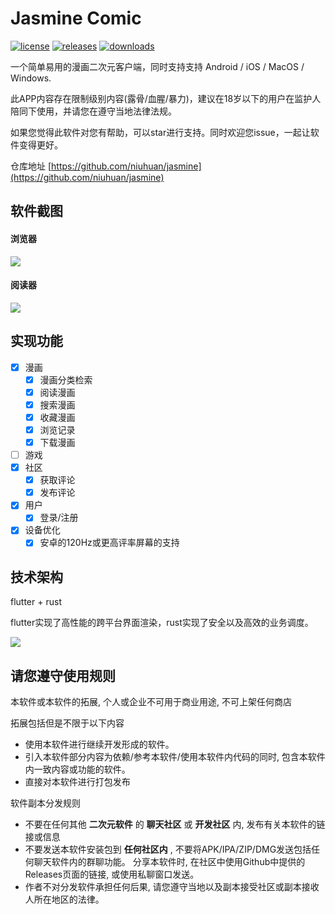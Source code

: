 Jasmine Comic
=============
[![license](https://img.shields.io/github/license/niuhuan/jasmine)](https://raw.githubusercontent.com/niuhuan/jasmine/master/LICENSE)
[![releases](https://img.shields.io/github/v/release/niuhuan/jasmine)](https://github.com/niuhuan/jasmine/releases)
[![downloads](https://img.shields.io/github/downloads/niuhuan/jasmine/total)](https://github.com/niuhuan/jasmine/releases)

一个简单易用的漫画二次元客户端，同时支持支持 Android / iOS / MacOS / Windows.

此APP内容存在限制级别内容(露骨/血腥/暴力)，建议在18岁以下的用户在监护人陪同下使用，并请您在遵守当地法律法规。

如果您觉得此软件对您有帮助，可以star进行支持。同时欢迎您issue，一起让软件变得更好。

仓库地址 [https://github.com/niuhuan/jasmine](https://github.com/niuhuan/jasmine)

## 软件截图

#### 浏览器

![](images/app_screen.png)

#### 阅读器

![](images/reader_screen.png)

## 实现功能

- [x] 漫画
  - [x] 漫画分类检索
  - [x] 阅读漫画
  - [x] 搜索漫画
  - [x] 收藏漫画
  - [x] 浏览记录
  - [x] 下载漫画
- [ ] 游戏
- [x] 社区
  - [x] 获取评论
  - [x] 发布评论
- [x] 用户
  - [x] 登录/注册
- [x] 设备优化
  - [x] 安卓的120Hz或更高评率屏幕的支持 

## 技术架构

flutter + rust

flutter实现了高性能的跨平台界面渲染，rust实现了安全以及高效的业务调度。

![](images/technologies.png)

## 请您遵守使用规则

本软件或本软件的拓展, 个人或企业不可用于商业用途, 不可上架任何商店

拓展包括但是不限于以下内容

- 使用本软件进行继续开发形成的软件。
- 引入本软件部分内容为依赖/参考本软件/使用本软件内代码的同时, 包含本软件内一致内容或功能的软件。
- 直接对本软件进行打包发布

软件副本分发规则

- 不要在任何其他 **二次元软件** 的 **聊天社区** 或 **开发社区** 内, 发布有关本软件的链接或信息
- 不要发送本软件安装包到 **任何社区内** , 不要将APK/IPA/ZIP/DMG发送包括任何聊天软件内的群聊功能。 分享本软件时, 在社区中使用Github中提供的Releases页面的链接, 或使用私聊窗口发送。
- 作者不对分发软件承担任何后果, 请您遵守当地以及副本接受社区或副本接收人所在地区的法律。
